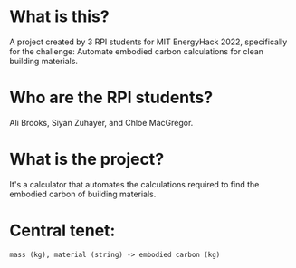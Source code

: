 # What is this?
A project created by 3 RPI students for MIT EnergyHack 2022, specifically for the challenge:
    Automate embodied carbon calculations for clean building materials.

# Who are the RPI students?
Ali Brooks, Siyan Zuhayer, and Chloe MacGregor.

# What is the project?
It's a calculator that automates the calculations required to find the embodied carbon of building materials.

# Central tenet:
    mass (kg), material (string) -> embodied carbon (kg)